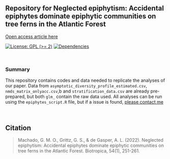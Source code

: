 ## Repository for Neglected epiphytism: Accidental epiphytes dominate epiphytic communities on tree ferns in the Atlantic Forest
[Open access article here](https://onlinelibrary.wiley.com/doi/abs/10.1111/btp.13055)

<!-- badges: start -->

[![License: GPL (\>=
2)](https://img.shields.io/badge/License-GPL%20%28%3E%3D%202%29-blue.svg)](https://choosealicense.com/licenses/gpl-2.0/)
[![Dependencies](https://img.shields.io/badge/dependencies-2/94-green?style=flat)](#)

<!-- badges: end -->

<br />

### Summary
This repository contains codes and data needed to replicate the analyses of our paper. Data from `asymptotic_diversity_profile_estimated.csv`, `nmds_matrix_onlyacc.csv`,b and `stratification_data.csv` are already pre-prepared, but both `glm_` contain the raw data used. All analyses can be run using the `epiphytes_script.R` file, but if a issue is found, [please contact me](mailto:ggrittz@usp.br)

<br />

## Citation
>Machado, G. M. O., Grittz, G. S., & de Gasper, A. L. (2022). Neglected epiphytism: Accidental epiphytes dominate epiphytic communities on tree ferns in the Atlantic Forest. Biotropica, 54(1), 251-261.
